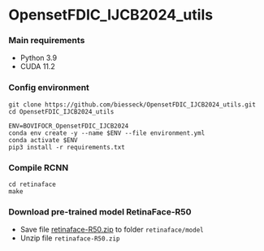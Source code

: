 # OpensetFDIC_IJCB2024_utils

### Main requirements
- Python 3.9
- CUDA 11.2

### Config environment
```
git clone https://github.com/biesseck/OpensetFDIC_IJCB2024_utils.git
cd OpensetFDIC_IJCB2024_utils

ENV=BOVIFOCR_OpensetFDIC_IJCB2024
conda env create -y --name $ENV --file environment.yml
conda activate $ENV
pip3 install -r requirements.txt
```

### Compile RCNN
```
cd retinaface
make
```

### Download pre-trained model RetinaFace-R50

- Save file [retinaface-R50.zip](https://drive.google.com/file/d/1_DKgGxQWqlTqe78pw0KavId9BIMNUWfu/view?usp=sharing) to folder `retinaface/model`
- Unzip file `retinaface-R50.zip`
